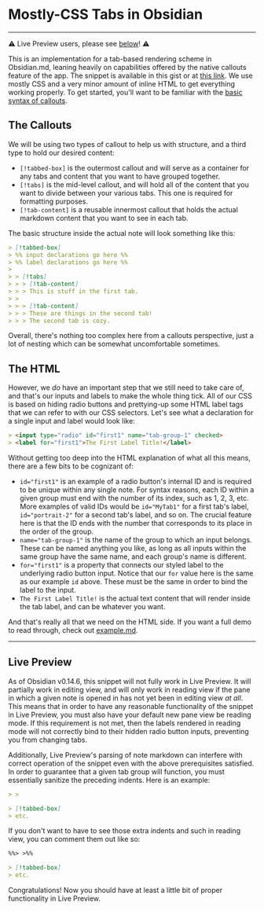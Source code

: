 # Mostly-CSS Tabs in Obsidian
---
⚠ Live Preview users,  please see [below](#live-preview)! ⚠

This is an implementation for a tab-based rendering scheme in Obsidian.md, leaning heavily on capabilities offered by the native callouts feature of the app. The snippet is available in this gist or at [this link](https://gist.github.com/sailKiteV/e1124244161e2ab5ac3045562beee4ae#file-tabsinobsidian-css). We use mostly CSS and a very minor amount of inline HTML to get everything working properly. To get started, you'll want to be familiar with the [basic syntax of callouts](https://help.obsidian.md/How+to/Use+callouts).  

## The Callouts
We will be using two types of callout to help us with structure, and a third type to hold our desired content:
- `[!tabbed-box]` is the outermost callout and will serve as a container for any tabs and content that you want to have grouped together.
- `[!tabs]` is the mid-level callout, and will hold all of the content that you want to divide between your various tabs. This one is required for formatting purposes.
- `[!tab-content]` is a reusable innermost callout that holds the actual markdown content that you want to see in each tab.

The basic structure inside the actual note will look something like this:
```md
> [!tabbed-box]
> %% input declarations go here %%
> %% label declarations go here %%
>
> > [!tabs]
> > > [!tab-content]
> > > This is stuff in the first tab.
> >
> > > [!tab-content]
> > > These are things in the second tab!
> > > The second tab is cozy.  
```

Overall, there's nothing too complex here from a callouts perspective, just a lot of nesting which can be somewhat uncomfortable sometimes.

## The HTML
However, we *do* have an important step that we still need to take care of, and that's our inputs and labels to make the whole thing tick. All of our CSS is based on hiding radio buttons and prettying-up some HTML label tags that we can refer to with our CSS selectors. Let's see what a declaration for a single input and label would look like:
```md
> <input type="radio" id="first1" name="tab-group-1" checked>
> <label for="first1">The First Label Title!</label>
```
Without getting too deep into the HTML explanation of what all this means, there are a few bits to be cognizant of:
- `id="first1"` is an example of a radio button's internal ID and is required to be unique within any single note. For syntax reasons, each ID within a given group must end with the number of its index, such as 1, 2, 3, etc. More examples of valid IDs would be `id="MyTab1"` for a first tab's label, `id="portrait-2"` for a second tab's label, and so on. The crucial feature here is that the ID ends with the number that corresponds to its place in the order of the group.
- `name="tab-group-1"` is the name of the group to which an input belongs. These can be named anything you like, as long as all inputs within the same group have the same name, and each group's name is different.
- `for="first1"` is a property that connects our styled label to the underlying radio button input. Notice that our `for` value here is the same as our example `id` above. These must be the same in order to bind the label to the input.
- `The First Label Title!` is the actual text content that will render inside the tab label, and can be whatever you want.

And that's really all that we need on the HTML side. If you want a full demo to read through, check out [example.md](https://gist.github.com/sailKiteV/e1124244161e2ab5ac3045562beee4ae#file-example-md).

---
## Live Preview
As of Obsidian v0.14.6, this snippet will not fully work in Live Preview. It will partially work in editing view, and will only work in reading view if the pane in which a given note is opened in has not yet been in editing view *at all*. This means that in order to have any reasonable functionality of the snippet in Live Preview, you must also have your default new pane view be reading mode. If this requirement is not met, then the labels rendered in reading mode will not correctly bind to their hidden radio button inputs, preventing you from changing tabs.

Additionally, Live Preview's parsing of note markdown can interfere with correct operation of the snippet even with the above prerequisites satisfied. In order to guarantee that a given tab group will function, you must essentially sanitize the preceding indents. Here is an example:
```md
> >

> [!tabbed-box]
> etc.
```

If you don't want to have to see those extra indents and such in reading view, you can comment them out like so:
```md
%%> >%%

> [!tabbed-box]
> etc.
```

Congratulations! Now you should have at least a little bit of proper functionality in Live Preview.